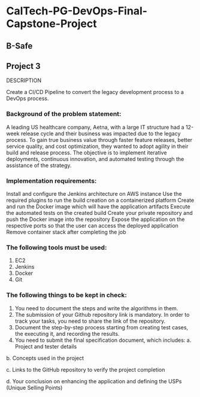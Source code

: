 # CalTech-PG-DevOps-Final-Capstone-Project
## B-Safe
## Project 3 

DESCRIPTION

Create a CI/CD Pipeline to convert the legacy development process to a DevOps process.

### Background of the problem statement:
A leading US healthcare company, Aetna, with a large IT structure had a 12-week release cycle and their business was impacted due to the legacy process. To gain
true business value through faster feature releases, better service quality, and cost optimization, they wanted to adopt agility in their build and release process.
The objective is to implement iterative deployments, continuous innovation, and automated testing through the assistance of the strategy.

### Implementation requirements:

Install and configure the Jenkins architecture on AWS instance
Use the required plugins to run the build creation on a containerized platform
Create and run the Docker image which will have the application artifacts
Execute the automated tests on the created build
Create your private repository and push the Docker image into the repository
Expose the application on the respective ports so that the user can access the deployed application
Remove container stack after completing the job

### The following tools must be used:

1. EC2
2. Jenkins
3. Docker
4. Git

### The following things to be kept in check:

1. You need to document the steps and write the algorithms in them.
2. The submission of your Github repository link is mandatory. In order to track your tasks, you need to share the link of the repository.
3. Document the step-by-step process starting from creating test cases, the executing it, and recording the results.
4. You need to submit the final specification document, which includes:
 a. Project and tester details
 
 b. Concepts used in the project
 
 c. Links to the GitHub repository to verify the project completion
 
 d. Your conclusion on enhancing the application and defining the USPs (Unique Selling Points)
